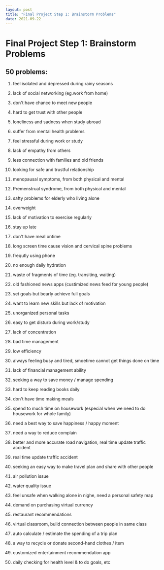 ```yaml
---
layout: post
title: "Final Project Step 1: Brainstorm Problems"
date: 2021-09-22
---
```


# Final Project Step 1: Brainstorm Problems

## 50 problems:
1. feel isolated and depressed during rainy seasons
2. lack of social networking (eg.work from home)
3. don't have chance to meet new people
4. hard to get trust with other people
5. loneliness and sadness when study abroad
6. suffer from mental health problems
7. feel stressful during work or study
8. lack of empathy from others
9. less connection with families and old friends
10. looking for safe and trustful relationship

11. menopausal symptoms, from both physical and mental
12. Premenstrual syndrome, from both physical and mental
13. safty problems for elderly who living alone
14. overweight 
15. lack of motivation to exercise regularly
17. stay up late
18. don't have meal ontime
18. long screen time cause vision and cervical spine problems
19. frequtly using phone
20. no enough daily hydration

21. waste of fragments of time (eg. transiting, waiting)
22. old fashioned news apps (custimized news feed for young people)
23. set goals but bearly achieve full goals
24. want to learn new skills but lack of motivation
25. unorganized personal tasks
26. easy to get disturb during work/study
27. lack of concentration
28. bad time management
29. low efficiency 
30. always feeling busy and tired, smoetime cannot get things done on time

31. lack of financial management ability
32. seeking a way to save money / manage spending
33. hard to keep reading books daily
34. don't have time making meals
35. spend to much time on housework (especial when we need to do housework for whole family)
36. need a best way to save happiness / happy moment
37. need a way to reduce complain 
38. better and more accurate road navigation, real time update traffic accident
39. real time update traffic accident
40. seeking an easy way to make travel plan and share with other people

41. air pollution issue
42. water quality issue
43. feel unsafe when walking alone in nighe, need a personal safety map
44. demand on purchasing virtual currency
45. restaurant recommendations
46. virtual classroom, build connection between people in same class
47. auto calculate / estimate the spending of a trip plan
48. a way to recycle or donate second-hand clothes / item
49. customized entertainment recommendation app
50. daily checking for health level & to do goals, etc 
